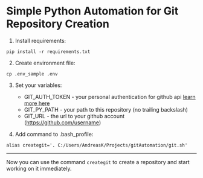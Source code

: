 # Simple Python Automation for Git Repository Creation

1. Install requirements:  

```shell
pip install -r requirements.txt
```

2. Create environment file:  

```shell
cp .env_sample .env
```  

3. Set your variables:  

   * GIT_AUTH_TOKEN - your personal authentication for github api [learn more here](https://docs.github.com/en/github/authenticating-to-github/creating-a-personal-access-token)
   * GIT_PY_PATH - your path to this repository (no trailing backslash)
   * GIT_URL - the url to your github account (https://github.com/username)

4. Add command to .bash_profile:  

```shell
alias creategit='. C:/Users/AndreasK/Projects/gitAutomation/git.sh'
```

---

Now you can use the command `creategit` to create a repository and start working on it immediately. 